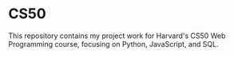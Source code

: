# CS50
This repository contains my project work for Harvard's CS50 Web Programming course, focusing on Python, JavaScript, and SQL.
